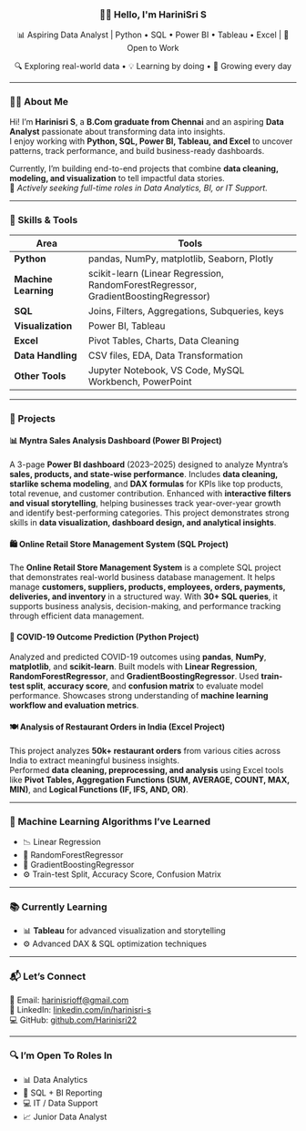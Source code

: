 <h3 align="center">👩‍💻 Hello, I'm HariniSri S</h3>

<p align="center">
  📊 Aspiring Data Analyst | Python • SQL • Power BI • Tableau • Excel | 💼 Open to Work  
</p>
<p align="center">
  🔍 Exploring real-world data • 💡 Learning by doing • 🌱 Growing every day
</p>

---

### 🙋‍♀️ About Me

Hi! I’m **Harinisri S**, a **B.Com graduate from Chennai** and an aspiring **Data Analyst** passionate about transforming data into insights.  
I enjoy working with **Python, SQL, Power BI, Tableau, and Excel** to uncover patterns, track performance, and build business-ready dashboards.  

Currently, I’m building end-to-end projects that combine **data cleaning, modeling, and visualization** to tell impactful data stories.  
🚀 *Actively seeking full-time roles in Data Analytics, BI, or IT Support.*

---

### 🧰 Skills & Tools

| Area | Tools |
|------|-------|
| **Python** | pandas, NumPy, matplotlib, Seaborn, Plotly |
| **Machine Learning** | scikit-learn (Linear Regression, RandomForestRegressor, GradientBoostingRegressor) |
| **SQL** | Joins, Filters, Aggregations, Subqueries, keys |
| **Visualization** | Power BI, Tableau |
| **Excel** | Pivot Tables, Charts, Data Cleaning |
| **Data Handling** | CSV files, EDA, Data Transformation |
| **Other Tools** | Jupyter Notebook, VS Code, MySQL Workbench, PowerPoint |

---

### 📌 Projects

#### 📊 Myntra Sales Analysis Dashboard (Power BI Project)
A 3-page **Power BI dashboard** (2023–2025) designed to analyze Myntra’s **sales, products, and state-wise performance**. Includes **data cleaning, starlike schema modeling**, and **DAX formulas** for KPIs like top products, total revenue, and customer contribution. Enhanced with **interactive filters and visual storytelling**, helping businesses track year-over-year growth and identify best-performing categories. This project demonstrates strong skills in **data visualization, dashboard design, and analytical insights**.

#### 🛍️ Online Retail Store Management System (SQL Project)
The **Online Retail Store Management System** is a complete SQL project that demonstrates real-world business database management. It helps manage **customers, suppliers, products, employees, orders, payments, deliveries, and inventory** in a structured way. With **30+ SQL queries**, it supports business analysis, decision-making, and performance tracking through efficient data management.

#### 🦠 COVID-19 Outcome Prediction (Python Project)
Analyzed and predicted COVID-19 outcomes using **pandas**, **NumPy**, **matplotlib**, and **scikit-learn**. Built models with **Linear Regression**, **RandomForestRegressor**, and **GradientBoostingRegressor**. Used **train-test split**, **accuracy score**, and **confusion matrix** to evaluate model performance. Showcases strong understanding of **machine learning workflow and evaluation metrics**.

#### 🍽️ Analysis of Restaurant Orders in India (Excel Project)
This project analyzes **50k+ restaurant orders** from various cities across India to extract meaningful business insights.  
Performed **data cleaning, preprocessing, and analysis** using Excel tools like **Pivot Tables, Aggregation Functions (SUM, AVERAGE, COUNT, MAX, MIN)**, and **Logical Functions (IF, IFS, AND, OR)**. 

---

### 🤖 Machine Learning Algorithms I’ve Learned

- 📉 Linear Regression  
- 🌳 RandomForestRegressor  
- 🚀 GradientBoostingRegressor  
- ⚙️ Train-test Split, Accuracy Score, Confusion Matrix  

---

### 📚 Currently Learning

- 📊 **Tableau** for advanced visualization and storytelling  
- ⚙️ Advanced DAX & SQL optimization techniques  

---

### 📬 Let’s Connect

📧 Email: [harinisrioff@gmail.com](mailto:harinisrioff@gmail.com)  
🔗 LinkedIn: [linkedin.com/in/harinisri-s](https://www.linkedin.com/in/harinisri-s)  
💻 GitHub: [github.com/Harinisri22](https://github.com/Harinisri22)

---

### 🔍 I’m Open To Roles In

- 📊 Data Analytics  
- 🧮 SQL + BI Reporting  
- 💻 IT / Data Support  
- 📈 Junior Data Analyst 


